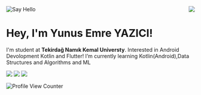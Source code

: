 <img src="https://media2.giphy.com/media/i0a1jnUf9XKXtJd1NU/giphy.gif" style="max-width:50%;height: auto;" alt="Say Hello">


<img align='right' src="https://github-readme-stats.vercel.app/api?username=yunusemreyazici&show_icons=true&theme=dark">

# Hey, I'm Yunus Emre YAZICI! 
I'm student at **Tekirdağ Namık Kemal Universty**. Interested in Android Devolopment Kotlin and Flutter!
I’m currently learning Kotlin(Android),Data Structures and Algorithms and ML


[![](https://img.shields.io/twitter/follow/inviteddie?style=social)](https://www.twitter.com/inviteddie)
[![](https://img.shields.io/github/followers/yunusemreyazici?style=social)](https://www.github.com/yunusemreyazici)
<a href="https://www.linkedin.com/in/yunusemreyazici" target="_blank"><img alt=" " src="https://img.shields.io/badge/LinkedIn-blue?style=flat&logo=linkedin"></a>

![Profile View Counter](https://komarev.com/ghpvc/?username=yunusemreyazici)

